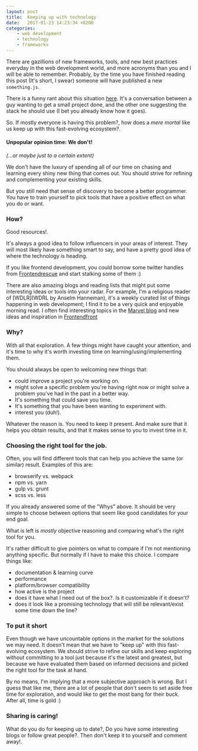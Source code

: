 ```yaml
---
layout: post
title:  Keeping up with technology
date:   2017-01-23 14:23:34 +0200
categories:
    - web development
    - technology
    - frameworks
---
```


There are gazillions of new frameworks, tools, and new best practices everyday in the web development world, and more acronyms than you and I will be able to remember.
Probably, by the time you have finished reading this post (It's short, I swear) someone will have published a new `something.js`.


There is a funny rant about this situation [here](https://hackernoon.com/how-it-feels-to-learn-javascript-in-2016-d3a717dd577f). It's a conversation between a guy wanting to get a small project done, and the other one suggesting the stack he should use (I bet you already know how it goes).


So. If mostly everyone is having this problem?,  how does a *mere mortal* like us keep up with this fast-evolving ecosystem?.


#### Unpopular opinion time: We don't!
*(...or maybe just to a certain extent)*


We don't have the luxury of spending all of our time on chasing and learning every shiny new thing that comes out. You should strive for refining and complementing your existing skills.

But you still need that sense of discovery to become a better programmer. You have to train yourself to pick tools that have a positive effect on what you do or want.

### How?

Good resources!.

It's always a good idea to follow influencers in your areas of interest. They will most likely have something smart to say, and have a pretty good idea of where the technology is heading.

If you like frontend development, you could borrow some twitter handles from [Frontendrescue](https://uptodate.frontendrescue.org/) and start stalking some of them :)

There are also amazing blogs and reading lists that might put some interesting ideas or tools into your radar. For example, I'm a religious reader of [WDLR](WDRL by Anselm Hanneman), it's a weekly curated list of things happening in web development; I find it to be a very quick and enjoyable morning read. I often find interesting topics in the [Marvel blog](https://blog.marvelapp.com/) and new ideas and inspiration in [Frontendfront](https://frontendfront.com/)


### Why?

With all that exploration. A few things might have caught your attention, and it's time to why it's worth investing time on learning/using/implementing them.

You should always be open to welcoming new things that:

- could improve a project you're working on.
- might solve a specific problem you're having right now or might solve a problem you've had in the past in a better way.
- It's something that could save you time.
- It's something that you have been wanting to experiment with.
- interest you (duh!). 

Whatever the reason is. You need to keep it present. And make sure that it helps you obtain results, and that it makes sense to you to invest time in it.

### Choosing the right tool for the job.

Often, you will find different tools that can help you achieve the same (or similar) result. 
Examples of this are:
- browserify vs. webpack
- npm vs. yarn
- gulp vs. grunt
- scss vs. less

If you already answered some of the "Whys" above. It should be very simple to choose between options that seem like good candidates for your end goal.

What is left is *mostly* objective reasoning and comparing what's the right tool for you.

It's rather difficult to give pointers on what to compare if I'm not mentioning anything specific. But normally if I have to make this choice. I compare things like:

- documentation & learning curve
- performance
- platform/browser compatibility
- how active is the project
- does it have what I need out of the box?. Is it customizable if it doesn't?
- does it look like a promising technology that will still be relevant/exist some time down the line?

### To put it short

Even though we have uncountable options in the market for the solutions we may need. It doesn't mean that we have to "keep up" with this fast-evolving ecosystem. We should strive to refine our skills and keep exploring without committing to a tool just because it's the latest and greatest, but because we have evaluated them based on informed decisions and picked the right tool for the task at hand.

By no means, I'm implying that a more subjective approach is wrong. But I guess that like me, there are a lot of people that don't seem to set aside free time for exploration, and would like to get the most bang for their buck. After all, time is gold :)

### Sharing is caring!

What do you do for keeping up to date?, Do you have some interesting blogs or follow great people?.
Then don't keep it to yourself and comment away!.
